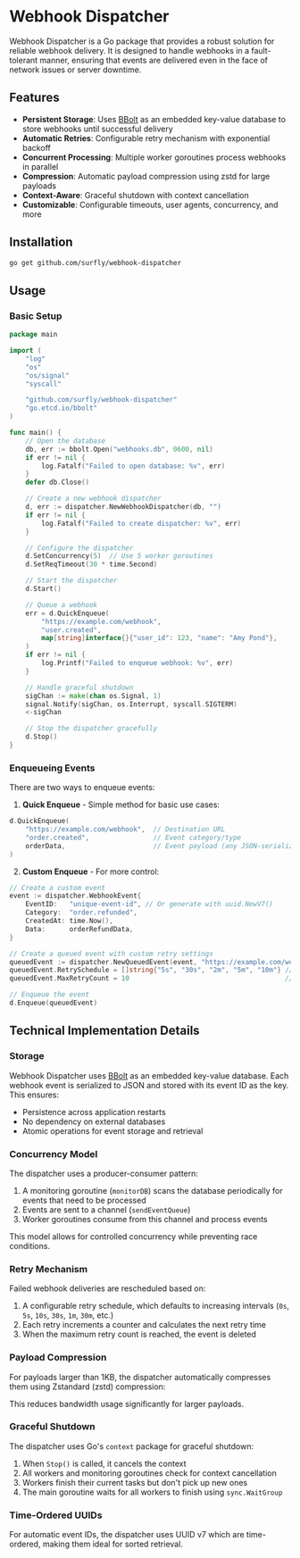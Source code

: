 # Webhook Dispatcher

Webhook Dispatcher is a Go package that provides a robust solution for reliable webhook delivery. It is designed to handle
webhooks in a fault-tolerant manner, ensuring that events are delivered even in the face of network issues or server downtime.

## Features

- **Persistent Storage**: Uses [BBolt](https://github.com/etcd-io/bbolt) as an embedded key-value database to store webhooks until successful delivery
- **Automatic Retries**: Configurable retry mechanism with exponential backoff
- **Concurrent Processing**: Multiple worker goroutines process webhooks in parallel
- **Compression**: Automatic payload compression using zstd for large payloads
- **Context-Aware**: Graceful shutdown with context cancellation
- **Customizable**: Configurable timeouts, user agents, concurrency, and more

## Installation

```bash
go get github.com/surfly/webhook-dispatcher
```

## Usage

### Basic Setup

```go
package main

import (
    "log"
    "os"
    "os/signal"
    "syscall"

    "github.com/surfly/webhook-dispatcher"
    "go.etcd.io/bbolt"
)

func main() {
    // Open the database
    db, err := bbolt.Open("webhooks.db", 0600, nil)
    if err != nil {
        log.Fatalf("Failed to open database: %v", err)
    }
    defer db.Close()

    // Create a new webhook dispatcher
    d, err := dispatcher.NewWebhookDispatcher(db, "")
    if err != nil {
        log.Fatalf("Failed to create dispatcher: %v", err)
    }

    // Configure the dispatcher
    d.SetConcurrency(5)  // Use 5 worker goroutines
    d.SetReqTimeout(30 * time.Second)

    // Start the dispatcher
    d.Start()

    // Queue a webhook
    err = d.QuickEnqueue(
        "https://example.com/webhook",
        "user.created",
        map[string]interface{}{"user_id": 123, "name": "Amy Pond"},
    )
    if err != nil {
        log.Printf("Failed to enqueue webhook: %v", err)
    }

    // Handle graceful shutdown
    sigChan := make(chan os.Signal, 1)
    signal.Notify(sigChan, os.Interrupt, syscall.SIGTERM)
    <-sigChan

    // Stop the dispatcher gracefully
    d.Stop()
}
```

### Enqueueing Events

There are two ways to enqueue events:

1. **Quick Enqueue** - Simple method for basic use cases:

```go
d.QuickEnqueue(
    "https://example.com/webhook",  // Destination URL
    "order.created",                // Event category/type
    orderData,                      // Event payload (any JSON-serializable data)
)
```

2. **Custom Enqueue** - For more control:

```go
// Create a custom event
event := dispatcher.WebhookEvent{
    EventID:   "unique-event-id", // Or generate with uuid.NewV7()
    Category:  "order.refunded",
    CreatedAt: time.Now(),
    Data:      orderRefundData,
}

// Create a queued event with custom retry settings
queuedEvent := dispatcher.NewQueuedEvent(event, "https://example.com/webhooks")
queuedEvent.RetrySchedule = []string{"5s", "30s", "2m", "5m", "10m"} // Custom retry schedule
queuedEvent.MaxRetryCount = 10                                       // Custom retry limit

// Enqueue the event
d.Enqueue(queuedEvent)
```

## Technical Implementation Details

### Storage

Webhook Dispatcher uses [BBolt](https://github.com/etcd-io/bbolt) as an embedded key-value database. Each webhook event
is serialized to JSON and stored with its event ID as the key. This ensures:

- Persistence across application restarts
- No dependency on external databases
- Atomic operations for event storage and retrieval

### Concurrency Model

The dispatcher uses a producer-consumer pattern:

1. A monitoring goroutine (`monitorDB`) scans the database periodically for events that need to be processed
2. Events are sent to a channel (`sendEventQueue`)
3. Worker goroutines consume from this channel and process events

This model allows for controlled concurrency while preventing race conditions.

### Retry Mechanism

Failed webhook deliveries are rescheduled based on:

1. A configurable retry schedule, which defaults to increasing intervals (`0s`, `5s`, `10s`, `30s`, `1m`, `30m`, etc.)
2. Each retry increments a counter and calculates the next retry time
3. When the maximum retry count is reached, the event is deleted

### Payload Compression

For payloads larger than 1KB, the dispatcher automatically compresses them using Zstandard (zstd) compression:

This reduces bandwidth usage significantly for larger payloads.

### Graceful Shutdown

The dispatcher uses Go's `context` package for graceful shutdown:

1. When `Stop()` is called, it cancels the context
2. All workers and monitoring goroutines check for context cancellation
3. Workers finish their current tasks but don't pick up new ones
4. The main goroutine waits for all workers to finish using `sync.WaitGroup`

### Time-Ordered UUIDs

For automatic event IDs, the dispatcher uses UUID v7 which are time-ordered, making them ideal for sorted retrieval.
